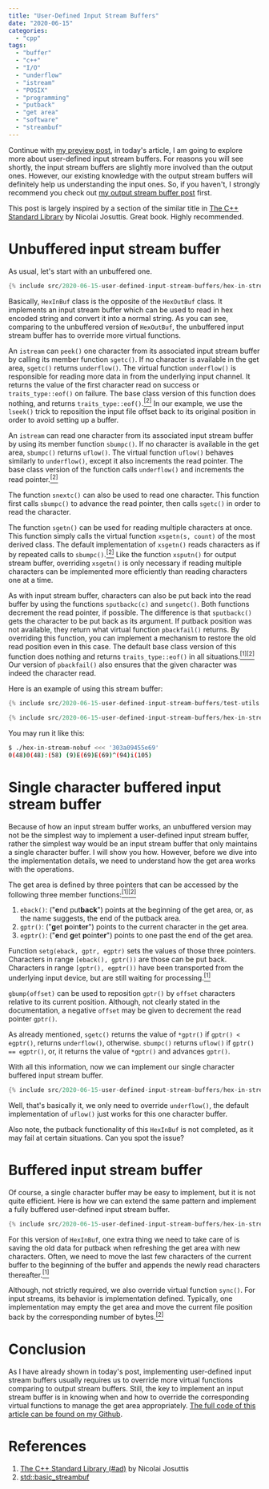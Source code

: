 ```yaml
---
title: "User-Defined Input Stream Buffers"
date: "2020-06-15"
categories:
  - "cpp"
tags:
  - "buffer"
  - "c++"
  - "I/O"
  - "underflow"
  - "istream"
  - "POSIX"
  - "programming"
  - "putback"
  - "get area"
  - "software"
  - "streambuf"
---
```


Continue with [my preview post]({{page.previous.url}}), in today's article, I am going to explore more about user-defined input stream buffers. For reasons you will see shortly, the input stream buffers are slightly more involved than the output ones. However, our existing knowledge with the output stream buffers will definitely help us understanding the input ones. So, if you haven't, I strongly recommend you check out [my output stream buffer post]({{page.previous.url}}) first.

This post is largely inspired by a section of the similar title in [The C++ Standard Library](#references) by Nicolai Josuttis. Great book. Highly recommended.


# Unbuffered input stream buffer

As usual, let's start with an unbuffered one.

```cpp
{% include src/2020-06-15-user-defined-input-stream-buffers/hex-in-stream-nobuf.hpp %}
```

Basically, `HexInBuf` class is the opposite of the `HexOutBuf` class. It implements an input stream buffer which can be used to read in hex encoded string and convert it into a normal string. As you can see, comparing to the unbuffered version of `HexOutBuf`, the unbuffered input stream buffer has to override more virtual functions.

An `istream` can `peek()` one character from its associated input stream buffer by calling its member function `sgetc()`. If no character is available in the get area, `sgetc()` returns `underflow()`. The virtual function `underflow()` is responsible for reading more data in from the underlying input channel. It returns the value of the first character read on success or `traits_type::eof()` on failure. The base class version of this function does nothing, and returns `traits_type::eof()`.[<sup>\[2\]</sup>](#references) In our example, we use the `lseek()` trick to reposition the input file offset back to its original position in order to avoid setting up a buffer.

An `istream` can read one character from its associated input stream buffer by using its member function `sbumpc()`. If no character is available in the get area, `sbumpc()` returns `uflow()`. The virtual function `uflow()` behaves similarly to `underflow()`, except it also increments the read pointer. The base class version of the function calls `underflow()` and increments the read pointer.[<sup>\[2\]</sup>](#references)

The function `snextc()` can also be used to read one character. This function first calls `sbumpc()` to advance the read pointer, then calls `sgetc()` in order to read the character.

The function `sgetn()` can be used for reading multiple characters at once. This function simply calls the virtual function `xsgetn(s, count)` of the most derived class. The default implementation of `xsgetn()` reads characters as if by repeated calls to `sbumpc()`.[<sup>\[2\]</sup>](#references) Like the function `xsputn()` for output stream buffer, overriding `xsgetn()` is only necessary if reading multiple characters can be implemented more efficiently than reading characters one at a time.

As with input stream buffer, characters can also be put back into the read buffer by using the functions `sputbackc(c)` and `sungetc()`. Both functions decrement the read pointer, if possible. The difference is that `sputbackc()` gets the character to be put back as its argument. If putback position was not available, they return what virtual function `pbackfail()` returns. By overriding this function, you can implement a mechanism to restore the old read position even in this case. The default base class version of this function does nothing and returns `traits_type::eof()` in all situations.[<sup>\[1\]</sup>](#references)[<sup>\[2\]</sup>](#references) Our version of `pbackfail()` also ensures that the given character was indeed the character read.

Here is an example of using this stream buffer:

```cpp
{% include src/2020-06-15-user-defined-input-stream-buffers/test-utils.hpp %}
```

```cpp
{% include src/2020-06-15-user-defined-input-stream-buffers/hex-in-stream-nobuf.cpp %}
```

You may run it like this:

```bash
$ ./hex-in-stream-nobuf <<< '303a09455e69'
0(48)0(48):(58) (9)E(69)E(69)^(94)i(105)
```


# Single character buffered input stream buffer

Because of how an input stream buffer works, an unbuffered version may not be the simplest way to implement a user-defined input stream buffer, rather the simplest way would be an input stream buffer that only maintains a single character buffer. I will show you how. However, before we dive into the implementation details, we need to understand how the get area works with the operations.

The get area is defined by three pointers that can be accessed by the following three member functions:[<sup>\[1\]</sup>](#references)[<sup>\[2\]</sup>](#references)

1. `eback()`: ("**e**nd put**back**") points at the beginning of the get area, or, as the name suggests, the end of the putback area.
1. `gptr()`: ("**g**et **p**oin**t**e**r**") points to the current character in the get area.
1. `egptr()`: ("**e**nd **g**et **p**oin**t**e**r**") points to one past the end of the get area.

Function `setg(eback, gptr, egptr)` sets the values of those three pointers. Characters in range `[eback(), gptr())` are those can be put back. Characters in range `[gptr(), egptr())` have been transported from the underlying input device, but are still waiting for processing.[<sup>\[1\]</sup>](#references)

`gbump(offset)` can be used to reposition `gptr()` by `offset` characters relative to its current position. Although, not clearly stated in the documentation, a negative `offset` may be given to decrement the read pointer `gptr()`.

As already mentioned, `sgetc()` returns the value of `*gptr()` if `gptr() < egptr()`, returns `underflow()`, otherwise. `sbumpc()` returns `uflow()` if `gptr() == egptr()`, or, it returns the value of `*gptr()` and advances `gptr()`.

With all this information, now we can implement our single character buffered input stream buffer.

```cpp
{% include src/2020-06-15-user-defined-input-stream-buffers/hex-in-stream-single-buf.hpp %}
```

Well, that's basically it, we only need to override `underflow()`, the default implementation of `uflow()` just works for this one character buffer.

Also note, the putback functionality of this `HexInBuf` is not completed, as it may fail at certain situations. Can you spot the issue?


# Buffered input stream buffer

Of course, a single character buffer may be easy to implement, but it is not quite efficient. Here is how we can extend the same pattern and implement a fully buffered user-defined input stream buffer.

```cpp
{% include src/2020-06-15-user-defined-input-stream-buffers/hex-in-stream-buffer.hpp %}
```

For this version of `HexInBuf`, one extra thing we need to take care of is saving the old data for putback when refreshing the get area with new characters. Often, we need to move the last few characters of the current buffer to the beginning of the buffer and appends the newly read characters thereafter.[<sup>\[1\]</sup>](#references)

Although, not strictly required, we also override virtual function `sync()`. For input streams, its behavior is implementation defined. Typically, one implementation may empty the get area and move the current file position back by the corresponding number of bytes.[<sup>\[2\]</sup>](#references)


# Conclusion

As I have already shown in today's post, implementing user-defined input stream buffers usually requires us to override more virtual functions comparing to output stream buffers. Still, the key to implement an input stream buffer is in knowing when and how to override the corresponding virtual functions to manage the get area appropriately. [The full code of this article can be found on my Github]({{site.github.repository_url}}/tree/master/_includes/src/2020-06-15-user-defined-input-stream-buffers).


# References

1. [The C++ Standard Library (#ad)](https://www.amazon.com) by Nicolai Josuttis
1. [std::basic_streambuf](https://en.cppreference.com/w/cpp/io/basic_streambuf)
